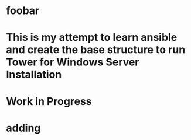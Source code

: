 # foobar
# This is my attempt to learn ansible and create the base structure to run Tower for Windows Server Installation
# Work in Progress
# adding